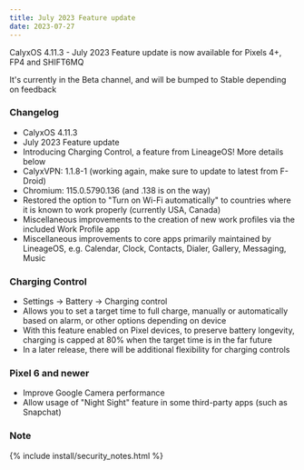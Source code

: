 ```yaml
---
title: July 2023 Feature update
date: 2023-07-27
---
```


CalyxOS 4.11.3 - July 2023 Feature update is now available for Pixels 4+, FP4 and SHIFT6MQ

It's currently in the Beta channel, and will be bumped to Stable depending on feedback

### Changelog
* CalyxOS 4.11.3
* July 2023 Feature update
* Introducing Charging Control, a feature from LineageOS! More details below
* CalyxVPN: 1.1.8-1 (working again, make sure to update to latest from F-Droid)
* Chromium: 115.0.5790.136 (and .138 is on the way)
* Restored the option to "Turn on Wi-Fi automatically" to countries where it is known to work properly (currently USA, Canada)
* Miscellaneous improvements to the creation of new work profiles via the included Work Profile app
* Miscellaneous improvements to core apps primarily maintained by LineageOS, e.g. Calendar, Clock, Contacts, Dialer, Gallery, Messaging, Music

### Charging Control
* Settings -> Battery -> Charging control
* Allows you to set a target time to full charge, manually or automatically based on alarm, or other options depending on device
* With this feature enabled on Pixel devices, to preserve battery longevity, charging is capped at 80% when the target time is in the far future
* In a later release, there will be additional flexibility for charging controls

### Pixel 6 and newer
* Improve Google Camera performance
* Allow usage of "Night Sight" feature in some third-party apps (such as Snapchat)

### Note

{% include install/security_notes.html %}
